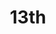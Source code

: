 ---
title: "13th"
year: 2016
rating: 4
stars: "★★★★"
rewatched: false
permalink: "13th"
watched_on: 2020-06-14
---
